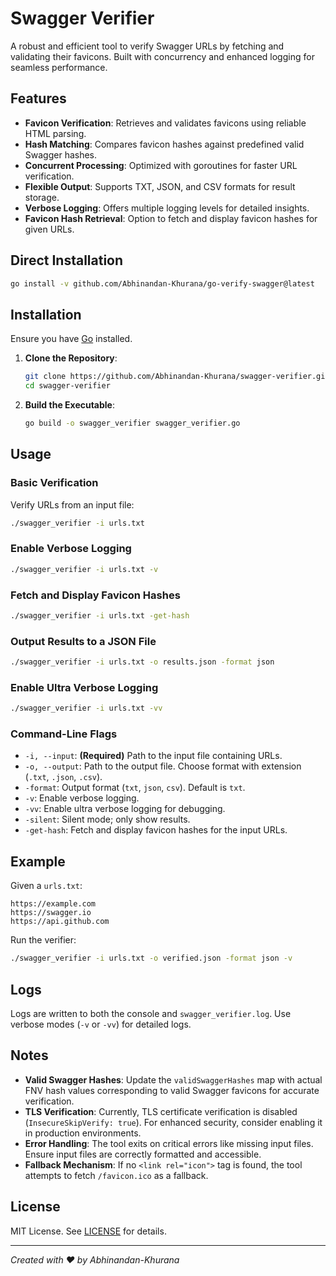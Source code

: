 # Swagger Verifier

A robust and efficient tool to verify Swagger URLs by fetching and validating their favicons. Built with concurrency and enhanced logging for seamless performance.

## Features

- **Favicon Verification**: Retrieves and validates favicons using reliable HTML parsing.
- **Hash Matching**: Compares favicon hashes against predefined valid Swagger hashes.
- **Concurrent Processing**: Optimized with goroutines for faster URL verification.
- **Flexible Output**: Supports TXT, JSON, and CSV formats for result storage.
- **Verbose Logging**: Offers multiple logging levels for detailed insights.
- **Favicon Hash Retrieval**: Option to fetch and display favicon hashes for given URLs.

## Direct Installation

```bash
go install -v github.com/Abhinandan-Khurana/go-verify-swagger@latest
```

## Installation

Ensure you have [Go](https://golang.org/dl/) installed.

1. **Clone the Repository**:

   ```bash
   git clone https://github.com/Abhinandan-Khurana/swagger-verifier.git
   cd swagger-verifier
   ```

2. **Build the Executable**:

   ```bash
   go build -o swagger_verifier swagger_verifier.go
   ```

## Usage

### Basic Verification

Verify URLs from an input file:

```bash
./swagger_verifier -i urls.txt
```

### Enable Verbose Logging

```bash
./swagger_verifier -i urls.txt -v
```

### Fetch and Display Favicon Hashes

```bash
./swagger_verifier -i urls.txt -get-hash
```

### Output Results to a JSON File

```bash
./swagger_verifier -i urls.txt -o results.json -format json
```

### Enable Ultra Verbose Logging

```bash
./swagger_verifier -i urls.txt -vv
```

### Command-Line Flags

- `-i, --input`: **(Required)** Path to the input file containing URLs.
- `-o, --output`: Path to the output file. Choose format with extension (`.txt`, `.json`, `.csv`).
- `-format`: Output format (`txt`, `json`, `csv`). Default is `txt`.
- `-v`: Enable verbose logging.
- `-vv`: Enable ultra verbose logging for debugging.
- `-silent`: Silent mode; only show results.
- `-get-hash`: Fetch and display favicon hashes for the input URLs.

## Example

Given a `urls.txt`:

```
https://example.com
https://swagger.io
https://api.github.com
```

Run the verifier:

```bash
./swagger_verifier -i urls.txt -o verified.json -format json -v
```

## Logs

Logs are written to both the console and `swagger_verifier.log`. Use verbose modes (`-v` or `-vv`) for detailed logs.

## Notes

- **Valid Swagger Hashes**: Update the `validSwaggerHashes` map with actual FNV hash values corresponding to valid Swagger favicons for accurate verification.
- **TLS Verification**: Currently, TLS certificate verification is disabled (`InsecureSkipVerify: true`). For enhanced security, consider enabling it in production environments.
- **Error Handling**: The tool exits on critical errors like missing input files. Ensure input files are correctly formatted and accessible.
- **Fallback Mechanism**: If no `<link rel="icon">` tag is found, the tool attempts to fetch `/favicon.ico` as a fallback.

## License

MIT License. See [LICENSE](LICENSE) for details.

---

_Created with ❤️ by Abhinandan-Khurana_
